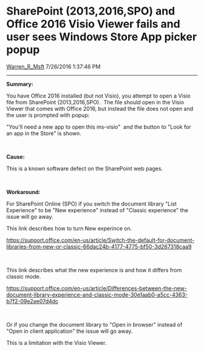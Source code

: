 <div id="page">

# SharePoint (2013,2016,SPO) and Office 2016 Visio Viewer fails and user sees Windows Store App picker popup

[Warren\_R\_Msft](https://social.msdn.microsoft.com/profile/Warren_R_Msft)
7/26/2016 1:37:46 PM

-----

<div id="content">

**Summary:**

You have Office 2016 installed (but not Visio), you attempt to open a
Visio file from SharePoint (2013,2016,SPO).  The file should open in the
Visio Viewer that comes with Office 2016, but instead the file does not
open and the user is prompted with popup:

"You'll need a new app to open this ms-visio"  and the button to "Look
for an app in the Store" is shown.

 

**Cause:**

This is a known software defect on the SharePoint web pages.

 

**Workaround:**

For SharePoint Online (SPO) if you switch the document library "List
Experience" to be "New experience" instead of "Classic experience" the
issue will go away.

This link describes how to
turn New experince on.

<https://support.office.com/en-us/article/Switch-the-default-for-document-libraries-from-new-or-classic-66dac24b-4177-4775-bf50-3d267318caa9>

 

This link describes what the new experience is and how it differs from
classic
mode.

<https://support.office.com/en-us/article/Differences-between-the-new-document-library-experience-and-classic-mode-30e1aab0-a5cc-4363-b7f2-09e2ae07d4dc>

 

Or if you change the document library to "Open in browser" instead of
"Open in client application" the issue will go away.

This is a limitation with the Visio Viewer.

</div>

</div>
